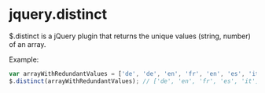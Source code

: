 jquery.distinct
===============

$.distinct is a jQuery plugin that returns the unique values (string, number) of an array.

Example:
```javascript
var arrayWithRedundantValues = ['de', 'de', 'en', 'fr', 'en', 'es', 'it'];
$.distinct(arrayWithRedundantValues); // ['de', 'en', 'fr', 'es', 'it']
```
